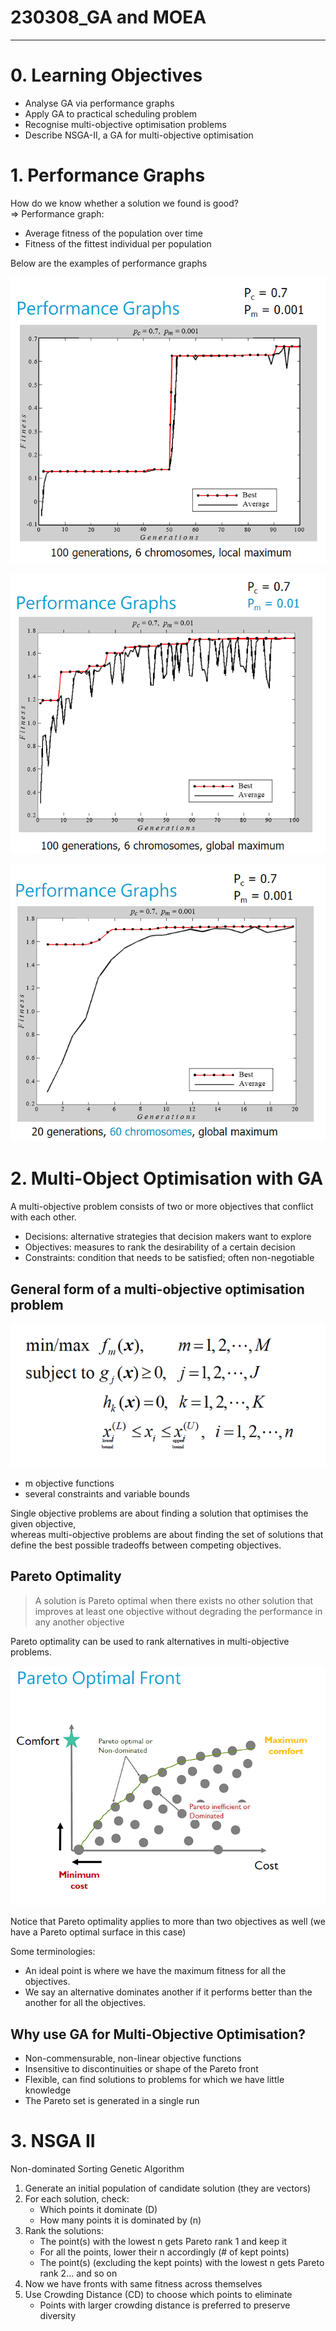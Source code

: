 # 230308_GA and MOEA

---

# 0. Learning Objectives
- Analyse GA via performance graphs
- Apply GA to practical scheduling problem
- Recognise multi-objective optimisation problems
- Describe NSGA-II, a GA for multi-objective optimisation


# 1. Performance Graphs
How do we know whether a solution we found is good?<br>
=> Performance graph:
- Average fitness of the population over time
- Fitness of the fittest individual per population

Below are the examples of performance graphs

![img_1.png](../images/iiimg_1.png)

![img_2.png](../images/iiimg_2.png)

![img_3.png](../images/iiimg_3.png)


# 2. Multi-Object Optimisation with GA
A multi-objective problem consists of two or more objectives that conflict with each other.
- Decisions: alternative strategies that decision makers want to explore
- Objectives: measures to rank the desirability of a certain decision
- Constraints: condition that needs to be satisfied; often non-negotiable

## General form of a multi-objective optimisation problem
![img_4.png](../images/iiimg_4.png)
- m objective functions
- several constraints and variable bounds

Single objective problems are about finding a solution that optimises the given objective, <br>
whereas multi-objective problems are about finding the set of solutions that define the best possible tradeoffs
between competing objectives.

## Pareto Optimality
> A solution is Pareto optimal when there exists no other solution that improves at least one objective
> without degrading the performance in any another objective

Pareto optimality can be used to rank alternatives in multi-objective problems.

![img_5.png](../images/iiimg_5.png)

Notice that Pareto optimality applies to more than two objectives as well (we have a Pareto optimal surface in this case)

Some terminologies:
- An ideal point is where we have the maximum fitness for all the objectives.
- We say an alternative dominates another if it performs better than the another for all the objectives.

## Why use GA for Multi-Objective Optimisation?
- Non-commensurable, non-linear objective functions
- Insensitive to discontinuities or shape of the Pareto front
- Flexible, can find solutions to problems for which we have little knowledge
- The Pareto set is generated in a single run


# 3. NSGA II
Non-dominated Sorting Genetic Algorithm

1. Generate an initial population of candidate solution (they are vectors)
2. For each solution, check:
   - Which points it dominate (D)
   - How many points it is dominated by (n)
3. Rank the solutions:
   - The point(s) with the lowest n gets Pareto rank 1 and keep it
   - For all the points, lower their n accordingly (# of kept points)
   - The point(s) (excluding the kept points) with the lowest n gets Pareto rank 2... and so on
4. Now we have fronts with same fitness across themselves
5. Use Crowding Distance (CD) to choose which points to eliminate
   - Points with larger crowding distance is preferred to preserve diversity